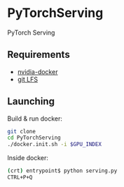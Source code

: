 # PyTorchServing
PyTorch Serving

## Requirements
 - [nvidia-docker](https://github.com/NVIDIA/nvidia-docker)
 - [git LFS](https://git-lfs.github.com/)

## Launching

Build & run docker:  

```bash
git clone
cd PyTorchServing
./docker.init.sh -i $GPU_INDEX
```  

Inside docker:  
```bash
(crt) entrypoint$ python serving.py 
CTRL+P+Q
```
